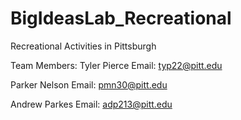 # BigIdeasLab_Recreational
Recreational Activities in Pittsburgh

Team Members:
Tyler Pierce Email: typ22@pitt.edu 

Parker Nelson Email: pmn30@pitt.edu

Andrew Parkes Email: adp213@pitt.edu
